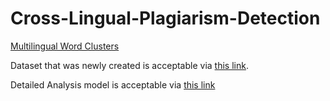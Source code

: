 # Cross-Lingual-Plagiarism-Detection

[Multilingual Word Clusters]()

Dataset that was newly created is acceptable via [this link](https://drive.google.com/drive/folders/1jnAehDCQM_u1P3wKpRMozpbpiu0xbP5E?usp=sharing).

Detailed Analysis model is acceptable via [this link](https://drive.google.com/file/d/1YBqRJeWo85U5wMN3YxGcmpMupZj1OJCz/view?usp=sharing)
